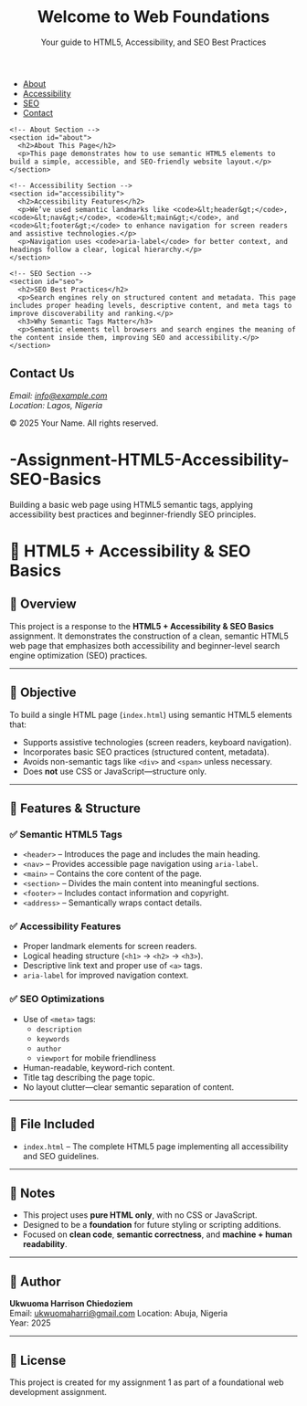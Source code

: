 <!DOCTYPE html>
<html lang="en">
<head>
  <meta charset="UTF-8">
  <meta name="description" content="Learn the basics of HTML5, accessibility, and SEO through a simple, semantically structured web page.">
  <meta name="keywords" content="HTML5, Accessibility, SEO, Semantic HTML, Web Development">
  <meta name="author" content="Your Name">
  <meta name="viewport" content="width=device-width, initial-scale=1.0">
  <title>HTML5, Accessibility & SEO Basics</title>
</head>
<body>

  <!-- Page Header -->
  <header>
    <h1>Welcome to Web Foundations</h1>
    <p>Your guide to HTML5, Accessibility, and SEO Best Practices</p>
  </header>

  <!-- Navigation Section -->
  <nav aria-label="Main Navigation">
    <ul>
      <li><a href="#about">About</a></li>
      <li><a href="#accessibility">Accessibility</a></li>
      <li><a href="#seo">SEO</a></li>
      <li><a href="#contact">Contact</a></li>
    </ul>
  </nav>

  <!-- Main Content Area -->
  <main>
    
    <!-- About Section -->
    <section id="about">
      <h2>About This Page</h2>
      <p>This page demonstrates how to use semantic HTML5 elements to build a simple, accessible, and SEO-friendly website layout.</p>
    </section>

    <!-- Accessibility Section -->
    <section id="accessibility">
      <h2>Accessibility Features</h2>
      <p>We’ve used semantic landmarks like <code>&lt;header&gt;</code>, <code>&lt;nav&gt;</code>, <code>&lt;main&gt;</code>, and <code>&lt;footer&gt;</code> to enhance navigation for screen readers and assistive technologies.</p>
      <p>Navigation uses <code>aria-label</code> for better context, and headings follow a clear, logical hierarchy.</p>
    </section>

    <!-- SEO Section -->
    <section id="seo">
      <h2>SEO Best Practices</h2>
      <p>Search engines rely on structured content and metadata. This page includes proper heading levels, descriptive content, and meta tags to improve discoverability and ranking.</p>
      <h3>Why Semantic Tags Matter</h3>
      <p>Semantic elements tell browsers and search engines the meaning of the content inside them, improving SEO and accessibility.</p>
    </section>

  </main>

  <!-- Footer -->
  <footer>
    <h2 id="contact">Contact Us</h2>
    <address>
      Email: <a href="mailto:info@example.com">info@example.com</a><br>
      Location: Lagos, Nigeria
    </address>
    <p>&copy; 2025 Your Name. All rights reserved.</p>
  </footer>

</body>
</html>


# -Assignment-HTML5-Accessibility-SEO-Basics
Building a basic web page using HTML5 semantic tags, applying accessibility best practices and beginner-friendly SEO principles. 
# 📘 HTML5 + Accessibility & SEO Basics

## 🧾 Overview

This project is a response to the **HTML5 + Accessibility & SEO Basics** assignment. It demonstrates the construction of a clean, semantic HTML5 web page that emphasizes both accessibility and beginner-level search engine optimization (SEO) practices.

---

## 🎯 Objective

To build a single HTML page (`index.html`) using semantic HTML5 elements that:
- Supports assistive technologies (screen readers, keyboard navigation).
- Incorporates basic SEO practices (structured content, metadata).
- Avoids non-semantic tags like `<div>` and `<span>` unless necessary.
- Does **not** use CSS or JavaScript—structure only.

---

## 🧱 Features & Structure

### ✅ Semantic HTML5 Tags
- `<header>` – Introduces the page and includes the main heading.
- `<nav>` – Provides accessible page navigation using `aria-label`.
- `<main>` – Contains the core content of the page.
- `<section>` – Divides the main content into meaningful sections.
- `<footer>` – Includes contact information and copyright.
- `<address>` – Semantically wraps contact details.

### ✅ Accessibility Features
- Proper landmark elements for screen readers.
- Logical heading structure (`<h1>` → `<h2>` → `<h3>`).
- Descriptive link text and proper use of `<a>` tags.
- `aria-label` for improved navigation context.

### ✅ SEO Optimizations
- Use of `<meta>` tags:
  - `description`
  - `keywords`
  - `author`
  - `viewport` for mobile friendliness
- Human-readable, keyword-rich content.
- Title tag describing the page topic.
- No layout clutter—clear semantic separation of content.

---

## 📂 File Included

- `index.html` – The complete HTML5 page implementing all accessibility and SEO guidelines.

---

## 📌 Notes

- This project uses **pure HTML only**, with no CSS or JavaScript.
- Designed to be a **foundation** for future styling or scripting additions.
- Focused on **clean code**, **semantic correctness**, and **machine + human readability**.

---

## 👤 Author

**Ukwuoma Harrison Chiedoziem**  
Email: ukwuomaharri@gmail.com 
Location: Abuja, Nigeria  
Year: 2025

---

## 🔖 License

This project is created for my assignment 1 as part of a foundational web development assignment.
